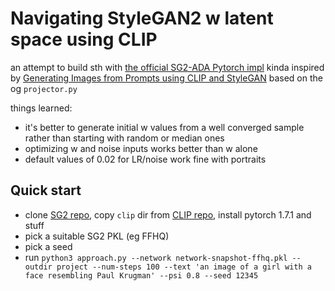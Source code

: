 # Navigating StyleGAN2 w latent space using CLIP 

an attempt to build sth with [the official SG2-ADA Pytorch impl](https://github.com/NVlabs/stylegan2-ada-pytorch)
kinda inspired by [Generating Images from Prompts using CLIP and StyleGAN](https://towardsdatascience.com/generating-images-from-prompts-using-clip-and-stylegan-1f9ed495ddda)
based on the og `projector.py`

things learned:
- it's better to generate initial w values from a well converged sample rather than starting with random or median ones
- optimizing w and noise inputs works better than w alone
- default values of 0.02 for LR/noise work fine with portraits

<!-- ![Example](test.png) -->

## Quick start

- clone [SG2 repo](https://github.com/NVlabs/stylegan2-ada-pytorch), copy `clip` dir from [CLIP repo](https://github.com/openai/CLIP), install pytorch 1.7.1 and stuff
- pick a suitable SG2 PKL (eg FFHQ)
- pick a seed
- run
`python3 approach.py --network network-snapshot-ffhq.pkl --outdir project --num-steps 100 --text 'an image of a girl with a face resembling Paul Krugman' --psi 0.8 --seed 12345`
